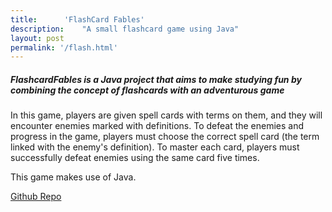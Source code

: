 ```yaml
---
title:		'FlashCard Fables'
description:	"A small flashcard game using Java"
layout: post
permalink: '/flash.html'
---
```


<h5>FlashcardFables is a Java project that aims to make studying fun by combining the concept of flashcards with an adventurous game</h5>

In this game, players are given spell cards with terms on them, and they will encounter enemies marked with definitions. To defeat the enemies and progress in the game, players must choose the correct spell card (the term linked with the enemy's definition). To master each card, players must successfully defeat enemies using the same card five times.

This game makes use of Java.

<a href="https://github.com/aag5734/FlashcardFables" target="_blank">
Github Repo</a>
<p></p>